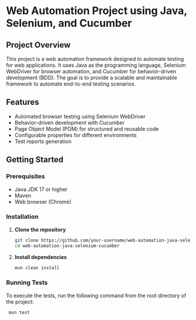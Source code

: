 # Web Automation Project using Java, Selenium, and Cucumber

## Project Overview

This project is a web automation framework designed to automate testing for web applications. It uses Java as the programming language, Selenium WebDriver for browser automation, and Cucumber for behavior-driven development (BDD). The goal is to provide a scalable and maintainable framework to automate end-to-end testing scenarios.

## Features

- Automated browser testing using Selenium WebDriver
- Behavior-driven development with Cucumber
- Page Object Model (POM) for structured and reusable code
- Configurable properties for different environments
- Test reports generation

## Getting Started

### Prerequisites

- Java JDK 17 or higher
- Maven
- Web browser (Chrome)

### Installation

1. **Clone the repository**
   ```bash
   git clone https://github.com/your-username/web-automation-java-selenium-cucumber.git
   cd web-automation-java-selenium-cucumber
2. **Install dependencies**
   ```bash
   mvn clean install
### Running Tests
To execute the tests, run the following command from the root directory of the project:
  ```bash
   mvn test
